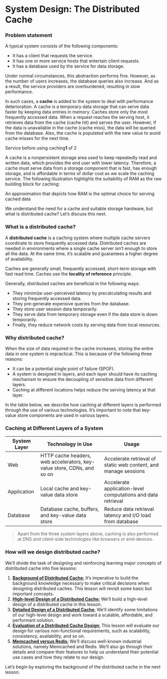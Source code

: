 # System Design: The Distributed Cache

### Problem statement <a href="#problem-statement-0" id="problem-statement-0"></a>

A typical system consists of the following components:

* It has a client that requests the service.
* It has one or more service hosts that entertain client requests.
* It has a database used by the service for data storage.

Under normal circumstances, this abstraction performs fine. However, as the number of users increases, the database queries also increase. And as a result, the service providers are overburdened, resulting in slow performance.

In such cases, a **cache** is added to the system to deal with performance deterioration. A cache is a temporary data storage that can serve data faster by keeping data entries in memory. Caches store only the most frequently accessed data. When a request reaches the serving host, it retrieves data from the cache (cache hit) and serves the user. However, if the data is unavailable in the cache (cache miss), the data will be queried from the database. Also, the cache is populated with the new value to avoid cache misses for the next time.

Service before using caching**1** of 2

A cache is a nonpersistent storage area used to keep repeatedly read and written data, which provides the end user with lower latency. Therefore, a cache must serve data from a storage component that is fast, has enough storage, and is affordable in terms of dollar cost as we scale the caching service. The following illustration highlights the suitability of RAM as the raw building block for caching:

An approximation that depicts how RAM is the optimal choice for serving cached data

We understand the need for a cache and suitable storage hardware, but what is distributed cache? Let’s discuss this next.

### What is a distributed cache? <a href="#what-is-a-distributed-cache-0" id="what-is-a-distributed-cache-0"></a>

A **distributed cache** is a caching system where multiple cache servers coordinate to store frequently accessed data. Distributed caches are needed in environments where a single cache server isn’t enough to store all the data. At the same time, it’s scalable and guarantees a higher degree of availability.

Caches are generally small, frequently accessed, short-term storage with fast read time. Caches use the **locality of reference** principle.

Generally, distributed caches are beneficial in the following ways:

* They minimize user-perceived latency by precalculating results and storing frequently accessed data.
* They pre-generate expensive queries from the database.
* They store user session data temporarily.
* They serve data from temporary storage even if the data store is down temporarily.
* Finally, they reduce network costs by serving data from local resources.

### Why distributed cache? <a href="#why-distributed-cache-1" id="why-distributed-cache-1"></a>

When the size of data required in the cache increases, storing the entire data in one system is impractical. This is because of the following three reasons:

* It can be a potential single point of failure (SPOF).
* A system is designed in layers, and each layer should have its caching mechanism to ensure the decoupling of sensitive data from different layers.
* Caching at different locations helps reduce the serving latency at that layer.

In the table below, we describe how caching at different layers is performed through the use of various technologies. It’s important to note that key-value store components are used in various layers.

### Caching at Different Layers of a System

| System Layer | Technology in Use                                                      | Usage                                                           |
| ------------ | ---------------------------------------------------------------------- | --------------------------------------------------------------- |
| Web          | HTTP cache headers, web accelerators, key-value store, CDNs, and so on | Accelerate retrieval of static web content, and manage sessions |
| Application  | Local cache and key-value data store                                   | Accelerate application-level computations and data retrieval    |
| Database     | Database cache, buffers, and key-value data store                      | Reduce data retrieval latency and I/O load from database        |

> Apart from the three system layers above, caching is also performed at DNS and client-side technologies like browsers or end-devices.

### How will we design distributed cache? <a href="#how-will-we-design-distributed-cache-0" id="how-will-we-design-distributed-cache-0"></a>

We’ll divide the task of designing and reinforcing learning major concepts of distributed cache into five lessons:

1. [**Background of Distributed Cache**:](background-of-distributed-cache.md) It’s imperative to build the background knowledge necessary to make critical decisions when designing distributed caches. This lesson will revisit some basic but important concepts.
2. [**High-level Design of a Distributed Cache**:](high-level-design-of-a-distributed-cache.md) We’ll build a high-level design of a distributed cache in this lesson.
3. [**Detailed Design of a Distributed Cache**:](detailed-design-of-a-distributed-cache.md) We’ll identify some limitations of our high-level design and work toward a scalable, affordable, and performant solution.
4. [**Evaluation of a Distributed Cache Design**:](evaluation-of-a-distributed-caches-design.md) This lesson will evaluate our design for various non-functional requirements, such as scalability, consistency, availability, and so on.
5. [**Memcached versus Redis**:](memcached-versus-redis.md) We’ll discuss well-known industrial solutions, namely Memcached and Redis. We’ll also go through their details and compare their features to help us understand their potential use cases and how they relate to our design.

Let’s begin by exploring the background of the distributed cache in the next lesson.
